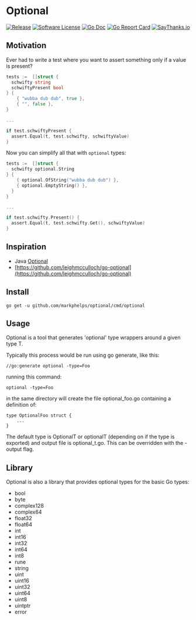# Optional

[![Release](https://img.shields.io/github/release/markphelps/optional.svg?style=flat-square)](https://github.com/markphelps/optional/releases/latest)
[![Software License](https://img.shields.io/badge/license-MIT-brightgreen.svg?style=flat-square)](LICENSE.md)
[![Go Doc](https://img.shields.io/badge/godoc-reference-blue.svg?style=flat-square)](http://godoc.org/github.com/markphelps/optional)
[![Go Report Card](https://goreportcard.com/badge/github.com/markphelps/optional?style=flat-square)](https://goreportcard.com/report/github.com/markphelps/optional)
[![SayThanks.io](https://img.shields.io/badge/SayThanks.io-%E2%98%BC-1EAEDB.svg?style=flat-square)](https://saythanks.io/to/markphelps)

## Motivation

Ever had to write a test where you want to assert something only if a value is present?

```go
tests :=  []struct {
  schwifty string
  schwiftyPresent bool
} {
    { "wubba dub dub", true },
    { "", false },
}

...

if test.schwiftyPresent {
  assert.Equal(t, test.schwifty, schwiftyValue)
}
```

Now you can simplify all that with `optional` types:

```go
tests :=  []struct {
  schwifty optional.String
} {
    { optional.OfString("wubba dub dub") },
    { optional.EmptyString() },
  }
}

...

if test.schwifty.Present() {
  assert.Equal(t, test.schwifty.Get(), schwiftyValue)
}
```

## Inspiration

* Java [Optional](https://docs.oracle.com/javase/8/docs/api/java/util/Optional.html)
* [https://github.com/leighmcculloch/go-optional](https://github.com/leighmcculloch/go-optional)

## Install

`go get -u github.com/markphelps/optional/cmd/optional`

## Usage

Optional is a tool that generates 'optional' type wrappers around a given type T.

Typically this process would be run using go generate, like this:

	//go:generate optional -type=Foo

running this command:

	optional -type=Foo

in the same directory will create the file optional_foo.go
containing a definition of:

	type OptionalFoo struct {
		...
	}

The default type is OptionalT or optionalT (depending on if the type is exported)
and output file is optional_t.go. This can be overridden with the -output flag.

## Library

Optional is also a library that provides optional types for the basic Go types:

* bool
* byte
* complex128
* complex64
* float32
* float64
* int
* int16
* int32
* int64
* int8
* rune
* string
* uint
* uint16
* uint32
* uint64
* uint8
* uintptr
* error
